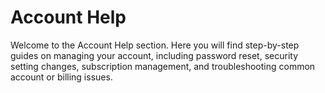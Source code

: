 # Account Help

Welcome to the Account Help section. Here you will find step-by-step guides on managing your account, including password reset, security setting changes, subscription management, and troubleshooting common account or billing issues.